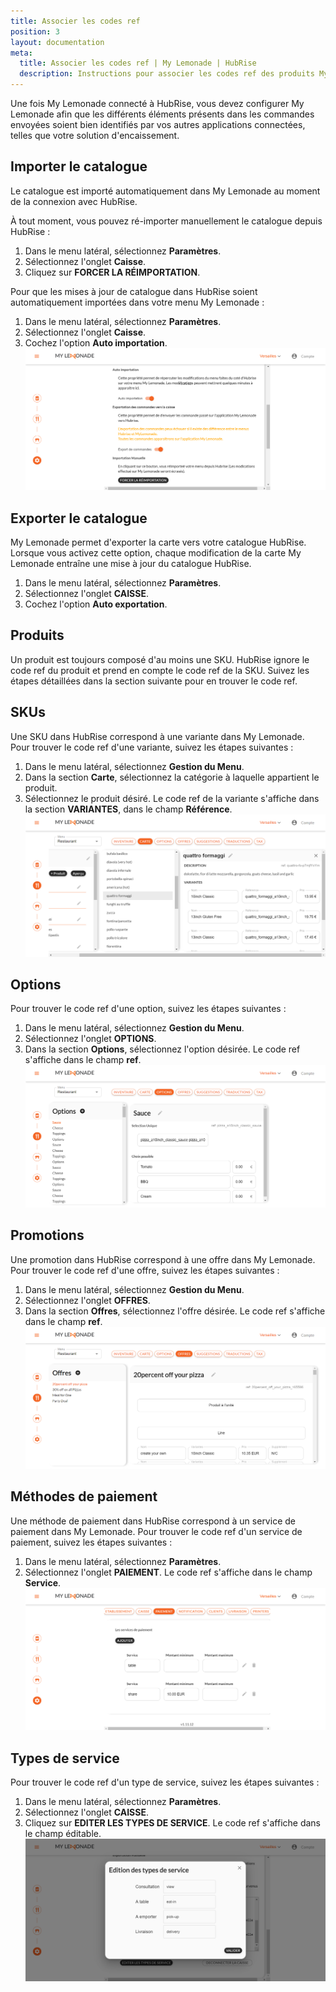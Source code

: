 ```yaml
---
title: Associer les codes ref
position: 3
layout: documentation
meta:
  title: Associer les codes ref | My Lemonade | HubRise
  description: Instructions pour associer les codes ref des produits My Lemonade avec d'autres applications connectées à HubRise pour la synchronisation des données.
---
```


Une fois My Lemonade connecté à HubRise, vous devez configurer My Lemonade afin que les différents éléments présents dans les commandes envoyées soient bien identifiés par vos autres applications connectées, telles que votre solution d'encaissement.

## Importer le catalogue

Le catalogue est importé automatiquement dans My Lemonade au moment de la connexion avec HubRise.

À tout moment, vous pouvez ré-importer manuellement le catalogue depuis HubRise :

1. Dans le menu latéral, sélectionnez **Paramètres**.
1. Sélectionnez l'onglet **Caisse**.
1. Cliquez sur **FORCER LA RÉIMPORTATION**.

Pour que les mises à jour de catalogue dans HubRise soient automatiquement importées dans votre menu My Lemonade :

1. Dans le menu latéral, sélectionnez **Paramètres**.
1. Sélectionnez l'onglet **Caisse**.
1. Cochez l'option **Auto importation**.
   ![Associer les codes ref - Importer le catalogue](../images/002-fr-import-catalogue.png)

## Exporter le catalogue

My Lemonade permet d'exporter la carte vers votre catalogue HubRise. Lorsque vous activez cette option, chaque modification de la carte My Lemonade entraîne une mise à jour du catalogue HubRise.

1. Dans le menu latéral, sélectionnez **Paramètres**.
1. Sélectionnez l'onglet **CAISSE**.
1. Cochez l'option **Auto exportation**.

## Produits

Un produit est toujours composé d'au moins une SKU. HubRise ignore le code ref du produit et prend en compte le code ref de la SKU. Suivez les étapes détaillées dans la section suivante pour en trouver le code ref.

## SKUs

Une SKU dans HubRise correspond à une variante dans My Lemonade. Pour trouver le code ref d'une variante, suivez les étapes suivantes :

1. Dans le menu latéral, sélectionnez **Gestion du Menu**.
1. Dans la section **Carte**, sélectionnez la catégorie à laquelle appartient le produit.
1. Sélectionnez le produit désiré. Le code ref de la variante s'affiche dans la section **VARIANTES**, dans le champ **Référence**.
   ![Associer les codes ref - Variantes d'un produit](../images/003-fr-variantes-produit.png)

## Options

Pour trouver le code ref d'une option, suivez les étapes suivantes :

1. Dans le menu latéral, sélectionnez **Gestion du Menu**.
1. Sélectionnez l'onglet **OPTIONS**.
1. Dans la section **Options**, sélectionnez l'option désirée. Le code ref s'affiche dans le champ **ref**.
   ![Associer les codes ref - Options](../images/004-fr-options.png)

## Promotions

Une promotion dans HubRise correspond à une offre dans My Lemonade. Pour trouver le code ref d'une offre, suivez les étapes suivantes :

1. Dans le menu latéral, sélectionnez **Gestion du Menu**.
1. Sélectionnez l'onglet **OFFRES**.
1. Dans la section **Offres**, sélectionnez l'offre désirée. Le code ref s'affiche dans le champ **ref**.
   ![Associer les codes ref - Offres](../images/005-fr-offres.png)

## Méthodes de paiement

Une méthode de paiement dans HubRise correspond à un service de paiement dans My Lemonade. Pour trouver le code ref d'un service de paiement, suivez les étapes suivantes :

1. Dans le menu latéral, sélectionnez **Paramètres**.
1. Sélectionnez l'onglet **PAIEMENT**. Le code ref s'affiche dans le champ **Service**.
   ![Associer les codes ref - Services de paiement](../images/006-fr-services-paiement.png)

## Types de service

Pour trouver le code ref d'un type de service, suivez les étapes suivantes :

1. Dans le menu latéral, sélectionnez **Paramètres**.
1. Sélectionnez l'onglet **CAISSE**.
1. Cliquez sur **EDITER LES TYPES DE SERVICE**. Le code ref s'affiche dans le champ éditable.
   ![Associer les codes ref - Types de service](../images/007-fr-types-service.png)
